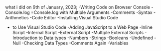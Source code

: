 what i did on 9th of January, 2023;
-Writing Code on Browser Console
-Console.log
=Console.log with Multiple Arguments
-Comments
-Syntax
-Arithmetics
-Code Editor
-Installing Visual Studio Code
- to Use Visual Studio Code
-Adding JavaScript to a Web Page
-Inline Script
-Internal Script
-External Script
-Multiple External Scripts
-Introduction to Data types
-Numbers
-Strings
-Booleans
-Undefined
-Null
-Checking Data Types
-Comments Again
-Variables